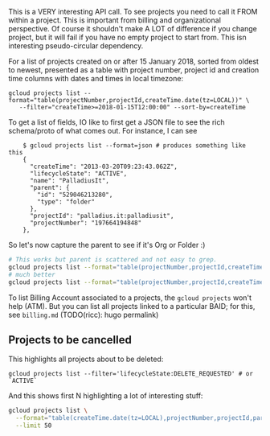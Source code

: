 
This is a VERY interesting API call. To see projects you need to call it FROM within a project. This is important from billing and organizational perspective.
Of course it shouldn't make A LOT of difference if you change project, but it will fail if you have no empty project to start from.
This isn interesting pseudo-circular dependency.

For a list of projects created on or after 15 January 2018, sorted from oldest to newest, presented as a table with project number, project id and creation time columns with dates and times in local timezone:

    gcloud projects list --format="table(projectNumber,projectId,createTime.date(tz=LOCAL))" \
       --filter="createTime>=2018-01-15T12:00:00" --sort-by=createTime


To get a list of fields, IO like to first get a JSON file to see the rich schema/proto of what comes out. For instance, I can see

```
    $ gcloud projects list --format=json # produces something like this
    {
      "createTime": "2013-03-20T09:23:43.062Z",
      "lifecycleState": "ACTIVE",
      "name": "PalladiusIt",
      "parent": {
        "id": "529046213280",
        "type": "folder"
      },
      "projectId": "palladius.it:palladiusit",
      "projectNumber": "197664194848"
    },
```

So let's now capture the parent to see if it's Org or Folder :)

```bash
# This works but parent is scattered and not easy to grep.
gcloud projects list --format="table(projectNumber,projectId,createTime.date(tz=LOCAL),parent)"
# much better
gcloud projects list --format="table(projectNumber,projectId,createTime.date(tz=LOCAL),parent.type,parent.id)"
```
To list Billing Account associated to a projects, the `gcloud projects` won't help (ATM). But you can list all projects
linked to a particular BAID; for this, see `billing.md` (TODO(ricc): hugo permalink)

## Projects to be cancelled

This highlights all projects about to be deleted:

    gcloud projects list --filter='lifecycleState:DELETE_REQUESTED' # or `ACTIVE`

And this shows first N highlighting a lot of interesting stuff:

```bash
gcloud projects list \
  --format="table(createTime.date(tz=LOCAL),projectNumber,projectId,parent.type,parent.id,lifecycleState,name)" \
  --limit 50

```
